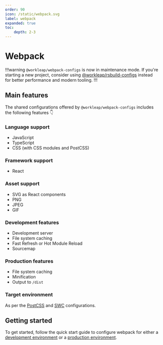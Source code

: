 ```yaml
---
order: 90
icon: /static/webpack.svg
label: webpack
expanded: true
toc:
    depth: 2-3
---
```


# Webpack

!!!warning
`@workleap/webpack-configs` is now in maintenance mode. If you're starting a new project, consider using [@workleap/rsbuild-configs](../rsbuild/default.md) instead for better performance and modern tooling.
!!!

## Main features

The shared configurations offered by `@workleap/webpack-configs` includes the following features :point_down:

### Language support

- JavaScript
- TypeScript
- CSS (with CSS modules and PostCSS)

### Framework support

- React

### Asset support

- SVG as React components
- PNG
- JPEG
- GIF

### Development features

- Development server
- File system caching
- Fast Refresh or Hot Module Reload
- Sourcemap

### Production features

- File system caching
- Minification
- Output to `/dist`

### Target environment

As per the [PostCSS](../postcss/default.md) and [SWC](../swc/default.md) configurations.

## Getting started

To get started, follow the quick start guide to configure webpack for either a [development environment](configure-dev.md) or a [production environment](configure-build.md).
